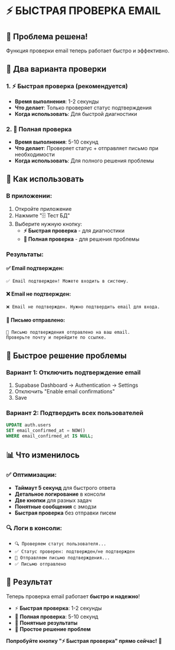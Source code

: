 # ⚡ БЫСТРАЯ ПРОВЕРКА EMAIL

## 🚀 Проблема решена!

Функция проверки email теперь работает быстро и эффективно.

## 🎯 Два варианта проверки

### 1. ⚡ Быстрая проверка (рекомендуется)
- **Время выполнения**: 1-2 секунды
- **Что делает**: Только проверяет статус подтверждения
- **Когда использовать**: Для быстрой диагностики

### 2. 📧 Полная проверка
- **Время выполнения**: 5-10 секунд
- **Что делает**: Проверяет статус + отправляет письмо при необходимости
- **Когда использовать**: Для полного решения проблемы

## 🔧 Как использовать

### В приложении:
1. Откройте приложение
2. Нажмите "🗄️ Тест БД"
3. Выберите нужную кнопку:
   - **⚡ Быстрая проверка** - для диагностики
   - **📧 Полная проверка** - для решения проблемы

### Результаты:

#### ✅ Email подтвержден:
```
✅ Email подтвержден! Можете входить в систему.
```

#### ❌ Email не подтвержден:
```
❌ Email не подтвержден. Нужно подтвердить email для входа.
```

#### 📧 Письмо отправлено:
```
📧 Письмо подтверждения отправлено на ваш email. 
Проверьте почту и перейдите по ссылке.
```

## 🚀 Быстрое решение проблемы

### Вариант 1: Отключить подтверждение email
1. Supabase Dashboard → Authentication → Settings
2. Отключить "Enable email confirmations"
3. Save

### Вариант 2: Подтвердить всех пользователей
```sql
UPDATE auth.users 
SET email_confirmed_at = NOW() 
WHERE email_confirmed_at IS NULL;
```

## 📊 Что изменилось

### ✅ Оптимизации:
- **Таймаут 5 секунд** для быстрого ответа
- **Детальное логирование** в консоли
- **Две кнопки** для разных задач
- **Понятные сообщения** с эмодзи
- **Быстрая проверка** без отправки писем

### 🔍 Логи в консоли:
- `🔍 Проверяем статус пользователя...`
- `✅ Статус проверен: подтвержден/не подтвержден`
- `📧 Отправляем письмо подтверждения...`
- `✅ Письмо отправлено`

## 🎉 Результат

Теперь проверка email работает **быстро и надежно**!

- ⚡ **Быстрая проверка**: 1-2 секунды
- 📧 **Полная проверка**: 5-10 секунд
- 🎯 **Понятные результаты**
- 🔧 **Простое решение проблем**

**Попробуйте кнопку "⚡ Быстрая проверка" прямо сейчас!** 🚀
